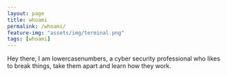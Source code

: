 ```yaml
---
layout: page
title: whoami
permalink: /whoami/
feature-img: "assets/img/terminal.png"
tags: [whoami]
---
```


Hey there, I am lowercasenumbers, a cyber security professional who likes to break things, take them apart and learn how they work. 

